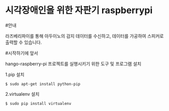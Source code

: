 # 시각장애인을 위한 자판기 raspberrypi

#안내

라즈베리파이를 통해 아두이노의 감지 데이터를 수신하고, 데이터를 가공하여 스피커로 출력할 수 있습니다.

#시작하기에 앞서

hango-raspberry-pi 프로젝트를 실행시키기 위한 도구 및 프로그램 설치

1.pip 설치
```
$ sudo apt-get install python-pip
```

2.virtualenv 설치
```
$ sudo pip install virtualenv
```
